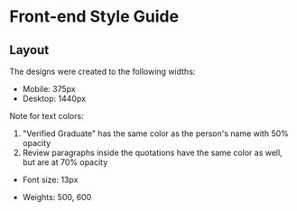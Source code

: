 # Front-end Style Guide

## Layout

The designs were created to the following widths:

- Mobile: 375px
- Desktop: 1440px

Note for text colors:

1. "Verified Graduate" has the same color as the person's name with 50% opacity
2. Review paragraphs inside the quotations have the same color as well, but are at 70% opacity

- Font size: 13px

- Weights: 500, 600
